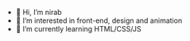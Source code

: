 - 👋 Hi, I’m nirab
- 👀 I’m interested in front-end, design and animation
- 🌱 I’m currently learning HTML/CSS/JS

